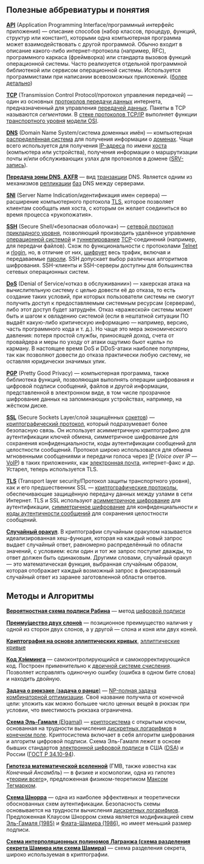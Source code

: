 ## Полезные аббревиатуры и понятия

[**API**](https://ru.wikipedia.org/wiki/API) (Application Programming Interface/программный интерфейс приложения) — описание способов (набор классов, процедур, функций, структур или констант), которыми одна компьютерная программа может взаимодействовать с другой программой. Обычно входит в описание какого-либо интернет-протокола (например, RFC), программного каркаса (фреймворка) или стандарта вызовов функций операционной системы. Часто реализуется отдельной программной библиотекой или сервисом операционной системы. Используется программистами при написании всевозможных приложений. ([более детально](https://habr.com/ru/post/464261/))

[**TCP**](https://ru.wikipedia.org/wiki/Transmission_Control_Protocol) (Transmission Control Protocol/протокол управления передачей) — один из основных [протоколов передачи данных](https://ru.wikipedia.org/wiki/Протокол_передачи_данных) интернета, предназначенный для управления [передачей данных](https://ru.wikipedia.org/wiki/Передача_данных). Пакеты в TCP называются *сегментами*. В [стеке протоколов TCP/IP](https://ru.wikipedia.org/wiki/Список_интернет-протоколов_транспортного_уровня) выполняет функции [транспортного уровня](https://ru.wikipedia.org/wiki/Транспортный_уровень) [модели OSI](https://ru.wikipedia.org/wiki/Сетевая_модель_OSI).

[**DNS**](https://ru.wikipedia.org/wiki/DNS) (Domain Name System/система доменных имён) — компьютерная [распределённая система](https://ru.wikipedia.org/wiki/Распределённая_база_данных) для получения информации о [доменах](https://ru.wikipedia.org/wiki/Доменное_имя). Чаще всего используется для получения [IP-адреса](https://ru.wikipedia.org/wiki/IP-адрес) по имени [хоста](https://ru.wikipedia.org/wiki/Хост) (компьютера или устройства), получения информации о маршрутизации почты и/или обслуживающих узлах для протоколов в домене ([SRV-запись](https://ru.wikipedia.org/wiki/SRV-запись)).

[**Передача зоны DNS**, **AXFR**](https://ru.m.wikipedia.org/wiki/Передача_зоны_DNS) — вид [транзакции](https://ru.m.wikipedia.org/wiki/Транзакция_(информатика)) DNS. Является одним из механизмов [репликации](https://ru.m.wikipedia.org/wiki/Репликация_(вычислительная_техника)) [баз](https://ru.m.wikipedia.org/wiki/База_данных) DNS между серверами. 

[**SNI**](https://ru.wikipedia.org/wiki/Server_Name_Indication) (Server Name Indication/идентификация имен сервера) — расширение компьютерного протокола [TLS](https://ru.wikipedia.org/wiki/TLS), которое позволяет клиентам сообщать имя хоста, с которым он желает соединиться во время процесса «рукопожатия».

[**SSH**](https://ru.wikipedia.org/wiki/SSH) (Secure Shell/«безопасная оболочка») — [сетевой протокол прикладного уровня](https://ru.wikipedia.org/wiki/Протоколы_прикладного_уровня), позволяющий производить удалённое управление [операционной системой](https://ru.wikipedia.org/wiki/Операционная_система) и [туннелирование](https://ru.wikipedia.org/wiki/Туннелирование_(компьютерные_сети)) [TCP](https://ru.wikipedia.org/wiki/TCP)-соединений (например, для передачи файлов). Схож по функциональности с протоколами [Telnet](https://ru.wikipedia.org/wiki/Telnet) и [rlogin](https://ru.wikipedia.org/wiki/Rlogin), но, в отличие от них, [шифрует](https://ru.wikipedia.org/wiki/Шифрование) весь трафик, включая и передаваемые [пароли](https://ru.wikipedia.org/wiki/Пароль). SSH допускает выбор различных алгоритмов шифрования. SSH-клиенты и SSH-серверы доступны для большинства сетевых операционных систем.

[**DoS**](https://ru.wikipedia.org/wiki/DoS-атака) (Denial of Service/«отказ в обслуживании») — хакерская атака на вычислительную систему с целью довести её до отказа, то есть создание таких условий, при которых пользователи системы не смогут получить доступ к предоставляемым системным ресурсам (серверам), либо этот доступ будет затруднён. Отказ «вражеской» системы может быть и шагом к овладению системой (если в нештатной ситуации ПО выдаёт какую-либо критическую информацию — например, версию, часть программного кода и т. д.). Но чаще это мера экономического давления: потеря простой службы, приносящей доход, счета от провайдера и меры по уходу от атаки ощутимо бьют «цель» по карману. В настоящее время DoS и DDoS-атаки наиболее популярны, так как позволяют довести до отказа практически любую систему, не оставляя юридически значимых улик.

[**PGP**](https://ru.wikipedia.org/wiki/PGP) (Pretty Good Privacy) — компьютерная программа, также библиотека функций, позволяющая выполнять операции шифрования и цифровой подписи сообщений, файлов и другой информации, представленной в электронном виде, в том числе прозрачное шифрование данных на запоминающих устройствах, например, на жёстком диске.

[**SSL**](https://ru.wikipedia.org/wiki/SSL) (Secure Sockets Layer/слой защищённых [сокетов](https://ru.wikipedia.org/wiki/Сокет_(программный_интерфейс))) — [криптографический протокол](https://ru.wikipedia.org/wiki/Криптографический_протокол), который подразумевает более безопасную связь. Он использует асимметричную криптографию для аутентификации ключей обмена, симметричное шифрование для сохранения конфиденциальности, коды аутентификации сообщений для целостности сообщений. Протокол широко использовался для обмена мгновенными сообщениями и передачи голоса через [IP](https://ru.wikipedia.org/wiki/IP) (*Voice over IP* — [VoIP](https://ru.wikipedia.org/wiki/VoIP)) в таких приложениях, как [электронная почта](https://ru.wikipedia.org/wiki/Электронная_почта), интернет-факс и др. Устарел, теперь используется TLS.

[**TLS**](https://ru.wikipedia.org/wiki/TLS) (Transport layer security/Протокол защиты транспортного уровня), как и его предшественник SSL — [криптографические протоколы](https://ru.wikipedia.org/wiki/Криптографический_протокол), обеспечивающие защищённую передачу данных между узлами в сети Интернет. TLS и SSL используют [асимметричное шифрование](https://ru.wikipedia.org/wiki/Асимметричная_криптография) для аутентификации, [симметричное шифрование](https://ru.wikipedia.org/wiki/Симметричные_криптосистемы) для конфиденциальности и [коды аутентичности сообщений](https://ru.wikipedia.org/wiki/Имитовставка) для сохранения целостности сообщений.

[**Случайный оракул**](https://ru.m.wikipedia.org/wiki/Случайный_оракул). В криптографии случайным оракулом называется идеализированная хеш-функция, которая на каждый новый запрос выдает случайный ответ, равномерно распределённый по области значений, с условием: если один и тот же запрос поступит дважды, то ответ должен быть одинаковым. Другими словами, случайный оракул — это математическая функция, выбранная случайным образом, которая отображает каждый возможный запрос в фиксированный случайный ответ из заранее заготовленной области ответов.

## Методы и Алгоритмы

[**Вероятностная схема подписи Рабина**](https://ru.m.wikipedia.org/wiki/Вероятностная_схема_подписи_Рабина) — метод [цифровой подписи](https://ru.m.wikipedia.org/wiki/Цифровая_подпись) 

[**Преиму́щество двух слоно́в**](https://ru.m.wikipedia.org/wiki/Преимущество_двух_слонов) — позиционное преимущество наличия у одной из сторон двух слонов, а у другой — слона и коня или двух коней.

[**Криптография на основе эллиптических кривых**](https://habr.com/ru/company/qrator/blog/474832/), [эллиптические кривые](https://ru.wikipedia.org/wiki/Эллиптическая_кривая)

[**Код Хэ́мминга**](https://ru.wikipedia.org/wiki/Код_Хэмминга) — самоконтролирующийся и самокорректирующийся код. Построен применительно к [двоичной системе счисления](https://ru.wikipedia.org/wiki/Двоичная_система_счисления). Позволяет исправлять одиночную ошибку (ошибка в одном бите слова) и находить двойную.

[**Задача о рюкзаке** (**задача о ранце**)](https://ru.wikipedia.org/wiki/Задача_о_рюкзаке) — [NP-полная задача](https://ru.wikipedia.org/wiki/NP-полная_задача) [комбинаторной оптимизации](https://ru.wikipedia.org/wiki/Комбинаторная_оптимизация). Своё название получила от конечной цели: уложить как можно большее число ценных вещей в рюкзак при условии, что вместимость рюкзака ограничена. 

[**Схема Эль-Гамаля** (Elgamal)](https://ru.m.wikipedia.org/wiki/Схема_Эль-Гамаля) — [криптосистема](https://ru.m.wikipedia.org/wiki/Криптосистема) с открытым ключом, основанная на трудности вычисления [дискретных логарифмов](https://ru.m.wikipedia.org/wiki/Дискретный_логарифм) в [конечном поле](https://ru.m.wikipedia.org/wiki/Конечное_поле). Криптосистема включает в себя алгоритм шифрования и алгоритм цифровой подписи. Схема Эль-Гамаля лежит в основе бывших стандартов [электронной цифровой подписи](https://ru.m.wikipedia.org/wiki/Электронная_цифровая_подпись) в США ([DSA](https://ru.m.wikipedia.org/wiki/DSA)) и России ([ГОСТ Р 34.10-94](https://ru.m.wikipedia.org/wiki/ГОСТ_Р_34.10-94)).

[**Гипотеза математической вселенной**](https://ru.wikipedia.org/wiki/Гипотеза_математической_вселенной) (ГМВ, также известна как *Конечный Ансамбль*) — в физике и космологии, одна из гипотез «[теории всего](https://ru.wikipedia.org/wiki/Теория_всего)», предложенная физиком-теоретиком [Максом Тегмарком](https://ru.wikipedia.org/wiki/Тегмарк,_Макс).

[**Схема Шнорра**](https://ru.m.wikipedia.org/wiki/Схема_Шнорра) — одна из наиболее эффективных и теоретически обоснованных схем аутентификации. Безопасность схемы основывается на трудности вычисления [дискретных логарифмов](https://ru.m.wikipedia.org/wiki/Дискретный_логарифм). Предложенная Клаусом Шнорром схема является модификацией схем [Эль-Гамаля (1985)](https://ru.m.wikipedia.org/wiki/Схема_Эль-Гамаля) и [Фиата-Шамира (1986)](https://ru.m.wikipedia.org/wiki/Протокол_Фиата_—_Шамира), но имеет меньший размер подписи.

[**Схема интерполяционных полиномов Лагранжа (схема разделения секрета Шамира или схема Шамира)**](https://ru.wikipedia.org/wiki/Схема_разделения_секрета_Шамира) — схема разделения секрета, широко используемая в криптографии. 
